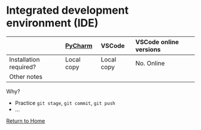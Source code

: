 # Integrated development environment (IDE)

| | [PyCharm](https://www.jetbrains.com/pycharm/features/web_development.html)  | VSCode | VSCode online versions |
| :-- | :-- | :-- | :-- |
| Installation required? | Local copy | Local copy | No. Online |
| Other notes |  | | | - [```Streamlit```]() <br> - [GitLab]() <br> - [GitHub](https://github.com/codespaces/new) |

Why? 
- Practice ```git stage```, ```git commit```, ```git push```
- ...

[Return to Home](https://bccdc-dsi.github.io/Python-Git-workshop/)
